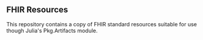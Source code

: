 ## FHIR Resources

This repository contains a copy of FHIR standard resources suitable
for use though Julia's Pkg.Artifacts module.

